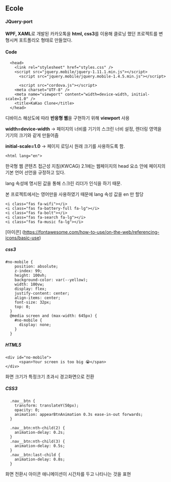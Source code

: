 ## Ecole
#### JQuery-port

**WPF, XAML**로 개발된 카카오톡을 **html, css3**를 이용해 클로닝 했던 프로젝트를 변형시켜 포트폴리오 형태로 만들었다.

#### Code
```HTML5
  <head>
    <link rel="stylesheet" href="styles.css" />
    <script src="jquery.mobile/jquery-1.11.1.min.js"></script>
	  <script src="jquery.mobile/jquery.mobile-1.4.5.min.js"></script>
	
	  <script src="cordova.js"></script>
    <meta charset="UTF-8" />
    <meta name="viewport" content="width=device-width, initial-scale=1.0" />
    <title>KaKao Clone</title>
  </head>
```
디바이스 해상도에 따라 **반응형 웹**을 구현하기 위해 **viewport** 사용

**width=device-width** -> 페이지의 너비를 기기의 스크린 너비 설정, 렌더링 영역을 기기의 크기와 같게 만들어줌

**initial-scale=1.0** -> 페이지 로딩시 원래 크기를 사용하도록 함.

```HTML5
<html lang="en">
```
한국형 웹 콘텐츠 접근성 지침(KWCAG) 2.1에는 웹페이지의 head 요소 안에 페이지의 기본 언어 선언을 규정하고 있다.

lang 속성에 명시된 값을 통해 스크린 리더가 인식을 하기 때문.

본 프로젝트에서는 영어만을 사용하였기 때문에 lang 속성 값을 en 만 할당

```HTML5
<i class="fas fa-wifi"></i>
<i class="fas fa-battery-full fa-lg"></i>
<i class="fas fa-bolt"></i>
<i class="fas fa-search fa-lg"></i>
<i class="fas fa-music fa-lg"></i>
```
[아이콘] (https://fontawesome.com/how-to-use/on-the-web/referencing-icons/basic-use)

##### css3
```css3
#no-mobile {
    position: absolute;
    z-index: 99;
    height: 100vh;
    background-color: var(--yellow);
    width: 100vw;
    display: flex;
    justify-content: center;
    align-items: center;
    font-size: 32px;
    top: 0;
  }
  @media screen and (max-width: 645px) {
    #no-mobile {
      display: none;
    }
  }
```
##### HTML5
```HTML5
<div id="no-mobile">
      <span>Your screen is too big 😭</span>
</div>
```
화면 크기가 특정크기 초과시 경고화면으로 전환

##### CSS3
```CSS3
  .nav__btn {
    transform: translateY(50px);
    opacity: 0;
    animation: appearBtnAnimation 0.3s ease-in-out forwards;
  }
  
  .nav__btn:nth-child(2) {
    animation-delay: 0.2s;
  }
  .nav__btn:nth-child(3) {
    animation-delay: 0.5s;
  }
  .nav__btn:last-child {
    animation-delay: 0.8s;
  }
```
화면 전환시 아이콘 애니메이션이 시간차를 두고 나타나는 것을 표현

